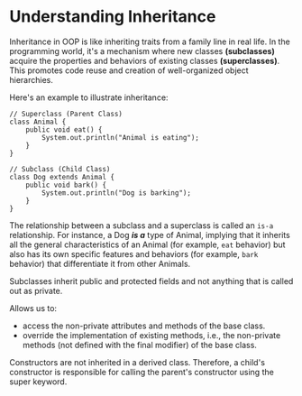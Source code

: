 # Understanding Inheritance

Inheritance in OOP is like inheriting traits from a family line in real life. In the programming world, it's a mechanism where new classes **(subclasses)** acquire the properties and behaviors of existing classes **(superclasses)**. This promotes code reuse and creation of well-organized object hierarchies.

Here's an example to illustrate inheritance:

```
// Superclass (Parent Class)
class Animal {
    public void eat() {
        System.out.println("Animal is eating");
    }
}

// Subclass (Child Class)
class Dog extends Animal {
    public void bark() {
        System.out.println("Dog is barking");
    }
}
```

The relationship between a subclass and a superclass is called an `is-a` relationship. For instance, a Dog **_is a_** type of Animal, implying that it inherits all the general characteristics of an Animal (for example, `eat` behavior) but also has its own specific features and behaviors (for example, `bark` behavior) that differentiate it from other Animals.

Subclasses inherit public and protected fields and not anything that is called out as private.

Allows us to:

- access the non-private attributes and methods of the base class.
- override the implementation of existing methods, i.e., the non-private methods (not defined with the final modifier) of the base class.

Constructors are not inherited in a derived class. Therefore, a child's constructor is responsible for calling the parent's constructor using the super keyword.
